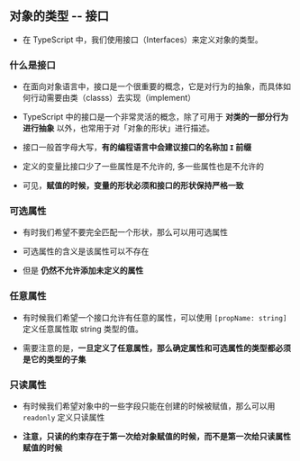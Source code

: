 ## 对象的类型 -- 接口

- 在 TypeScript 中，我们使用接口（Interfaces）来定义对象的类型。

### 什么是接口

- 在面向对象语言中，接口是一个很重要的概念，它是对行为的抽象，而具体如何行动需要由类（classs）去实现（implement）

- TypeScript 中的接口是一个非常灵活的概念，除了可用于 **对类的一部分行为进行抽象** 以外，也常用于对「对象的形状」进行描述。

- 接口一般首字母大写，**有的编程语言中会建议接口的名称加 `I` 前缀**

- 定义的变量比接口少了一些属性是不允许的, 多一些属性也是不允许的

- 可见，**赋值的时候，变量的形状必须和接口的形状保持严格一致**

### 可选属性

- 有时我们希望不要完全匹配一个形状，那么可以用可选属性

- 可选属性的含义是该属性可以不存在

- 但是 **仍然不允许添加未定义的属性**

### 任意属性

- 有时候我们希望一个接口允许有任意的属性，可以使用 `[propName: string]` 定义任意属性取 string 类型的值。

- 需要注意的是，**一旦定义了任意属性，那么确定属性和可选属性的类型都必须是它的类型的子集**


### 只读属性

- 有时候我们希望对象中的一些字段只能在创建的时候被赋值，那么可以用 `readonly` 定义只读属性

- **注意，只读的约束存在于第一次给对象赋值的时候，而不是第一次给只读属性赋值的时候**